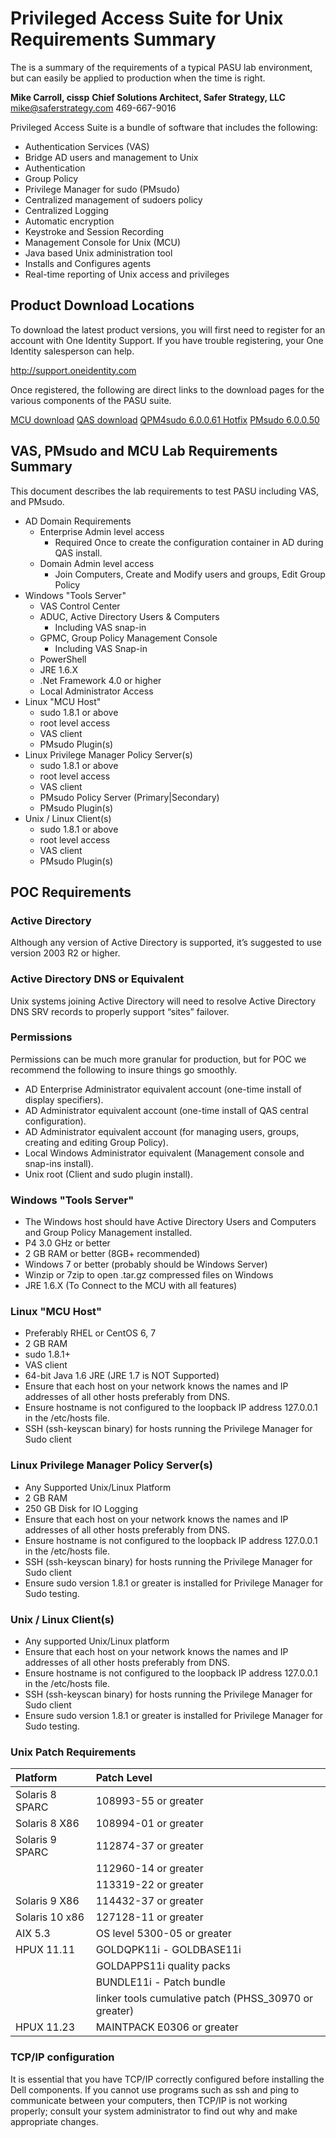 # Privileged Access Suite for Unix Requirements Summary
The is a summary of the requirements of a typical PASU lab environment, but can easily be applied to production when the time is right.

**Mike Carroll, cissp**
**Chief Solutions Architect, Safer Strategy, LLC**
mike@saferstrategy.com
469-667-9016

Privileged Access Suite is a bundle of software that includes the following:

- Authentication Services (VAS)
 - Bridge AD users and management to Unix
 - Authentication
 - Group Policy
- Privilege Manager for sudo (PMsudo)
 - Centralized management of sudoers policy
 - Centralized Logging
 - Automatic encryption
 - Keystroke and Session Recording
- Management Console for Unix (MCU)
 - Java based Unix administration tool
 - Installs and Configures agents
 - Real-time reporting of Unix access and privileges

## Product Download Locations
To download the latest product versions, you will first need to register for an account with One Identity Support. If you have trouble registering, your One Identity salesperson can help.

http://support.oneidentity.com

Once registered, the following are direct links to the download pages for the various components of the PASU suite.

[MCU download](https://support.oneidentity.com/download-install-detail/6077581)
[QAS download](https://support.oneidentity.com/download-install-detail/6081307)
[QPM4sudo 6.0.0.61 Hotfix](https://support.oneidentity.com/download-install-detail/6077118)
[PMsudo 6.0.0.50](https://support.oneidentity.com/download-install-detail/6061756)


## VAS, PMsudo and MCU Lab Requirements Summary
This document describes the lab requirements to test PASU including VAS, and PMsudo.

* AD Domain Requirements
  * Enterprise Admin level access
    * Required Once to create the configuration container in AD during QAS install.
  * Domain Admin level access
    * Join Computers, Create and Modify users and groups, Edit Group Policy
* Windows "Tools Server"
  * VAS Control Center
  * ADUC, Active Directory Users & Computers
    * Including VAS snap-in
  * GPMC, Group Policy Management Console
    * Including VAS Snap-in
  * PowerShell
  * JRE 1.6.X
  * .Net Framework 4.0 or higher
  * Local Administrator Access
* Linux "MCU Host"
  * sudo 1.8.1 or above
  * root level access
  * VAS client
  * PMsudo Plugin(s)
* Linux Privilege Manager Policy Server(s)
  * sudo 1.8.1 or above
  * root level access
  * VAS client
  * PMsudo Policy Server (Primary|Secondary)
  * PMsudo Plugin(s)
* Unix / Linux Client(s)
  * sudo 1.8.1 or above
  * root level access
  * VAS client
  * PMsudo Plugin(s)

## POC Requirements
### Active Directory
Although any version of Active Directory is supported, it’s suggested to use version 2003 R2 or higher.

### Active Directory DNS or Equivalent
Unix systems joining Active Directory will need to resolve Active Directory DNS SRV records to properly support “sites” failover.

### Permissions
Permissions can be much more granular for production, but for POC we recommend the following to insure things go smoothly.
* AD Enterprise Administrator equivalent account (one-time install of display specifiers).
* AD Administrator equivalent account (one-time install of QAS central configuration).
* AD Administrator equivalent account (for managing users, groups, creating and editing Group Policy).
* Local Windows Administrator equivalent (Management console and snap-ins install).
* Unix root (Client and sudo plugin install).

### Windows "Tools Server"
* The Windows host should have Active Directory Users and Computers and Group Policy Management installed.
* P4 3.0 GHz or better
* 2 GB RAM or better  (8GB+ recommended)
* Windows 7 or better (probably should be Windows Server)
* Winzip or 7zip to open .tar.gz compressed files on Windows
* JRE 1.6.X (To Connect to the MCU with all features)

### Linux "MCU Host"
* Preferably RHEL or CentOS 6, 7
* 2 GB RAM
* sudo 1.8.1+
* VAS client
* 64-bit Java 1.6 JRE (JRE 1.7 is NOT Supported)
* Ensure that each host on your network knows the names and IP addresses of all other hosts preferably from DNS.
* Ensure hostname is not configured to the loopback IP address 127.0.0.1 in the /etc/hosts file.
* SSH (ssh-keyscan binary) for hosts running the Privilege Manager for Sudo client

### Linux Privilege Manager Policy Server(s)
* Any Supported Unix/Linux Platform
* 2 GB RAM
* 250 GB Disk for IO Logging
* Ensure that each host on your network knows the names and IP addresses of all other hosts preferably from DNS.
* Ensure hostname is not configured to the loopback IP address 127.0.0.1 in the /etc/hosts file.
* SSH (ssh-keyscan binary) for hosts running the Privilege Manager for Sudo client
* Ensure sudo version 1.8.1 or greater is installed for Privilege Manager for Sudo testing.

### Unix / Linux Client(s)
* Any supported Unix/Linux platform
* Ensure that each host on your network knows the names and IP addresses of all other hosts preferably from DNS.
* Ensure hostname is not configured to the loopback IP address 127.0.0.1 in the /etc/hosts file.
* SSH (ssh-keyscan binary) for hosts running the Privilege Manager for Sudo client
* Ensure sudo version 1.8.1 or greater is installed for Privilege Manager for Sudo testing.

### Unix Patch Requirements
| Platform | Patch Level |
| :-------- | :----------- |
| Solaris 8 SPARC |  108993-55 or greater |
| Solaris 8 X86 |  108994-01 or greater |
| Solaris 9 SPARC  |  112874-37 or greater |
|   | 112960-14 or greater  |
|   |  113319-22 or greater |
| Solaris 9 X86   | 114432-37 or greater  |
|Solaris 10 x86| 127128-11 or greater |
|AIX 5.3 |OS level 5300-05 or greater|
|HPUX 11.11|GOLDQPK11i - GOLDBASE11i|
| |GOLDAPPS11i quality packs|
| |BUNDLE11i - Patch bundle|
| |linker tools cumulative patch (PHSS_30970 or greater)|
|HPUX 11.23 |MAINTPACK E0306 or greater|

### TCP/IP configuration
It is essential that you have TCP/IP correctly configured before installing the Dell components. If you cannot use programs such as ssh and ping to communicate between your computers, then TCP/IP is not working properly; consult your system administrator to find out why and make appropriate changes.

